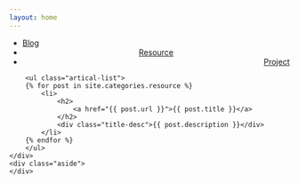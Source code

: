 ```yaml
---
layout: home
---
```


<div class="index-content resource">
    <div class="section">
        <ul class="artical-cate">
            <li><a href="/"><span>Blog</span></a></li>
            <li class="on" style="text-align:center"><a href="/resource"><span>Resource</span></a></li>
            <li style="text-align:right"><a href="/project"><span>Project</span></a></li>
        </ul>
        <div class="cate-bar"><span id="cateBar"></span></div>

        <ul class="artical-list">
        {% for post in site.categories.resource %}
            <li>
                <h2>
                    <a href="{{ post.url }}">{{ post.title }}</a>
                </h2>
                <div class="title-desc">{{ post.description }}</div>
            </li>
        {% endfor %}
        </ul>
    </div>
    <div class="aside">
    </div>
</div>
